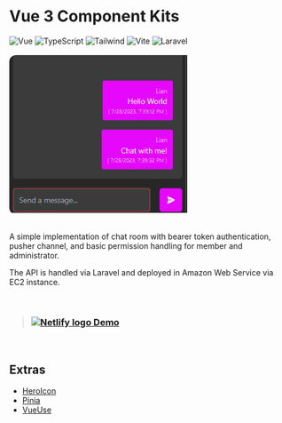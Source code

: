 # Vue 3 Component Kits 

<div>
    <img alt="Vue" src="https://img.shields.io/badge/-Vue-3EAF7C?style=flat-square&logo=Vue.js&logoColor=white" />
    <img alt="TypeScript" src="https://img.shields.io/badge/-TypeScript-007ACC?style=flat-square&logo=typescript&logoColor=white" />
    <img alt="Tailwind" src="https://img.shields.io/badge/-Tailwind-0EA5E9?style=flat-square&logo=tailwindcss&logoColor=white" />
    <img alt="Vite" src="https://img.shields.io/badge/-Vite-8869F2?style=flat-square&logo=vite&logoColor=white" /> 
    <img alt="Laravel" src="https://img.shields.io/badge/-Laravel-f9322c?style=flat-square&logo=laravel&logoColor=white" /> 
</div>

<br>

<div style="overflow: hidden; border-radius: 12px; margin: auto; display: block;" >
    <img 
        src="https://raw.githubusercontent.com/castillolianrobin/chat-room-client/main/public/sample-image.jpg" 
    />
</div>


<br> 

A simple implementation of chat room with bearer token authentication, pusher channel, and basic permission handling for member and administrator.

The API is handled via Laravel and deployed in Amazon Web Service via EC2 instance. 


<br>

>### [<img width="20" src="https://www.netlify.com/v3/img/components/logomark-dark.png" alt="Netlify logo"> Demo ](https://lian-chat-rooms.netlify.app)
<br>

## Extras 
- [HeroIcon](https://heroicons.com/)
- [Pinia](https://pinia.vuejs.org/)
- [VueUse](https://vueuse.org/)


<br> <br> 



